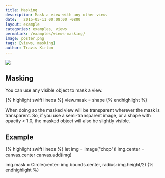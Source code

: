 ```yaml
---
title: Masking
description: Mask a view with any other view.
date:   2015-05-11 00:08:00 -0800
layout: example
categories: examples, views
permalink: /examples/views-masking/
image: poster.png
tags: [views, masking]
author: Travis Kirton
---
```

![](masking.png)

## Masking
You can use any visible object to mask a view.

{% highlight swift lineos %}
view.mask = shape
{% endhighlight %}

When doing so the masked view will be transparent wherever the mask is transparent. So, if you use a semi-transparent image, or a shape with opacity < 1.0, the masked object will also be slightly visible.

## Example
{% highlight swift lineos %}
let img = Image("chop")!
img.center = canvas.center
canvas.add(img)

img.mask = Circle(center: img.bounds.center, radius: img.height/2)
{% endhighlight %}
